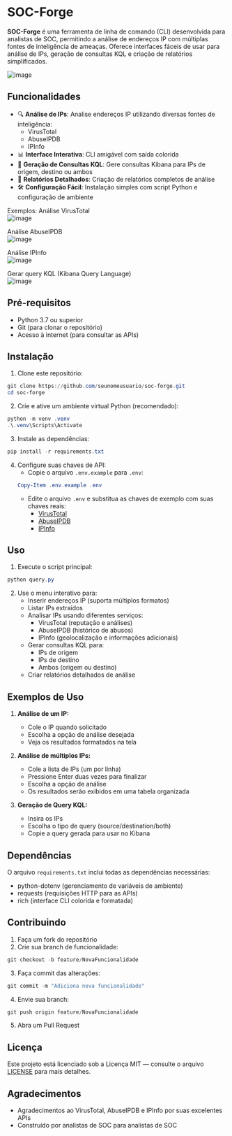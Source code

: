 # SOC-Forge

**SOC-Forge** é uma ferramenta de linha de comando (CLI) desenvolvida para analistas de SOC, permitindo a análise de endereços IP com múltiplas fontes de inteligência de ameaças. Oferece interfaces fáceis de usar para análise de IPs, geração de consultas KQL e criação de relatórios simplificados.

![image](https://github.com/user-attachments/assets/8cb60f6d-53d2-48c6-bfef-371813222593)

## Funcionalidades

- 🔍 **Análise de IPs**: Analise endereços IP utilizando diversas fontes de inteligência:
  - VirusTotal
  - AbuseIPDB
  - IPInfo
- 📊 **Interface Interativa**: CLI amigável com saída colorida
- 🔎 **Geração de Consultas KQL**: Gere consultas Kibana para IPs de origem, destino ou ambos
- 📝 **Relatórios Detalhados**: Criação de relatórios completos de análise
- 🛠️ **Configuração Fácil**: Instalação simples com script Python e configuração de ambiente

Exemplos:
Análise VirusTotal
<br>
![image](https://github.com/user-attachments/assets/efefc9e4-95a9-4ca0-acce-dc853ce4ee8f)

Análise AbuseIPDB
<br>
![image](https://github.com/user-attachments/assets/12c1005f-f1e5-4f4c-bf0f-24138edb298c)

Análise IPInfo
<br>
![image](https://github.com/user-attachments/assets/a9670538-ec59-4b22-ae9f-3457207cfee4)

Gerar query KQL (Kibana Query Language)
<br>
![image](https://github.com/user-attachments/assets/b96f0da6-1370-4551-a9dc-ec2f6628e209)

## Pré-requisitos

- Python 3.7 ou superior
- Git (para clonar o repositório)
- Acesso à internet (para consultar as APIs)

## Instalação

1. Clone este repositório:
```powershell
git clone https://github.com/seunomeusuario/soc-forge.git
cd soc-forge
```

2. Crie e ative um ambiente virtual Python (recomendado):
```powershell
python -m venv .venv
.\.venv\Scripts\Activate
```

3. Instale as dependências:
```powershell
pip install -r requirements.txt
```

4. Configure suas chaves de API:
   - Copie o arquivo `.env.example` para `.env`:
   ```powershell
   Copy-Item .env.example .env
   ```
   - Edite o arquivo `.env` e substitua as chaves de exemplo com suas chaves reais:
     - [VirusTotal](https://www.virustotal.com/gui/join-us)
     - [AbuseIPDB](https://www.abuseipdb.com/account/api)
     - [IPInfo](https://ipinfo.io/signup)

## Uso

1. Execute o script principal:
```powershell
python query.py
```

2. Use o menu interativo para:
   - Inserir endereços IP (suporta múltiplos formatos)
   - Listar IPs extraídos
   - Analisar IPs usando diferentes serviços:
     - VirusTotal (reputação e análises)
     - AbuseIPDB (histórico de abusos)
     - IPInfo (geolocalização e informações adicionais)
   - Gerar consultas KQL para:
     - IPs de origem
     - IPs de destino
     - Ambos (origem ou destino)
   - Criar relatórios detalhados de análise

## Exemplos de Uso

1. **Análise de um IP:**
   - Cole o IP quando solicitado
   - Escolha a opção de análise desejada
   - Veja os resultados formatados na tela

2. **Análise de múltiplos IPs:**
   - Cole a lista de IPs (um por linha)
   - Pressione Enter duas vezes para finalizar
   - Escolha a opção de análise
   - Os resultados serão exibidos em uma tabela organizada

3. **Geração de Query KQL:**
   - Insira os IPs
   - Escolha o tipo de query (source/destination/both)
   - Copie a query gerada para usar no Kibana

## Dependências

O arquivo `requirements.txt` inclui todas as dependências necessárias:
- python-dotenv (gerenciamento de variáveis de ambiente)
- requests (requisições HTTP para as APIs)
- rich (interface CLI colorida e formatada)

## Contribuindo

1. Faça um fork do repositório
2. Crie sua branch de funcionalidade:
```powershell
git checkout -b feature/NovaFuncionalidade
```
3. Faça commit das alterações:
```powershell
git commit -m "Adiciona nova funcionalidade"
```
4. Envie sua branch:
```powershell
git push origin feature/NovaFuncionalidade
```
5. Abra um Pull Request

## Licença

Este projeto está licenciado sob a Licença MIT — consulte o arquivo [LICENSE](LICENSE) para mais detalhes.

## Agradecimentos

- Agradecimentos ao VirusTotal, AbuseIPDB e IPInfo por suas excelentes APIs
- Construído por analistas de SOC para analistas de SOC
